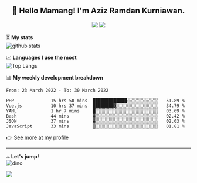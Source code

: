 <h2 align="center">👋 Hello Mamang! I'm Aziz Ramdan Kurniawan.</h2>  
<p align="center">
  <img src="https://komarev.com/ghpvc/?username=azizramdan">
  <img src="https://wakatime.com/badge/user/90056fa0-4c31-4eca-954e-2a3ac05896f9.svg">
</p>
    
⏳ **My stats**  
![github stats](https://github-readme-stats.vercel.app/api?username=azizramdan&show_icons=true&count_private=true&title_color=000&hide_border=true&hide_title=true)  

📈 **Languages I use the most**  
![Top Langs](https://github-readme-stats.vercel.app/api/top-langs/?username=azizramdan&layout=compact&langs_count=6&hide=tsql&hide_border=true&hide_title=true&exclude_repo=Futsal-Go,Futsal-Go-Admin,Sistem-Informasi-Sensus-Harian-Rawat-Inap)  

📊 **My weekly development breakdown**
<!--START_SECTION:waka-->

```text
From: 23 March 2022 - To: 30 March 2022

PHP              15 hrs 50 mins  █████████████░░░░░░░░░░░░   51.89 %
Vue.js           10 hrs 37 mins  ████████▓░░░░░░░░░░░░░░░░   34.79 %
YAML             1 hr 7 mins     █░░░░░░░░░░░░░░░░░░░░░░░░   03.69 %
Bash             44 mins         ▓░░░░░░░░░░░░░░░░░░░░░░░░   02.42 %
JSON             37 mins         ▓░░░░░░░░░░░░░░░░░░░░░░░░   02.03 %
JavaScript       33 mins         ▒░░░░░░░░░░░░░░░░░░░░░░░░   01.81 %
```

<!--END_SECTION:waka-->
👉 [See more at my profile](https://wakatime.com/@azizramdan)
***
🔝 **Let's jump!**  
![dino](https://raw.githubusercontent.com/azizramdan/azizramdan/master/dino.gif)  

![](https://hit.yhype.me/github/profile?user_id=27954794)
